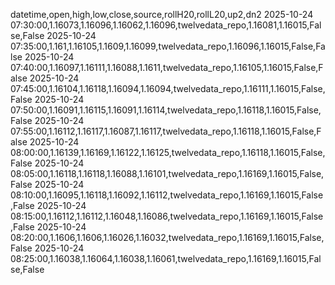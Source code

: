 datetime,open,high,low,close,source,rollH20,rollL20,up2,dn2
2025-10-24 07:30:00,1.16073,1.16096,1.16062,1.16096,twelvedata_repo,1.16081,1.16015,False,False
2025-10-24 07:35:00,1.161,1.16105,1.1609,1.16099,twelvedata_repo,1.16096,1.16015,False,False
2025-10-24 07:40:00,1.16097,1.16111,1.16088,1.1611,twelvedata_repo,1.16105,1.16015,False,False
2025-10-24 07:45:00,1.16104,1.16118,1.16094,1.16094,twelvedata_repo,1.16111,1.16015,False,False
2025-10-24 07:50:00,1.16091,1.16115,1.16091,1.16114,twelvedata_repo,1.16118,1.16015,False,False
2025-10-24 07:55:00,1.16112,1.16117,1.16087,1.16117,twelvedata_repo,1.16118,1.16015,False,False
2025-10-24 08:00:00,1.16139,1.16169,1.16122,1.16125,twelvedata_repo,1.16118,1.16015,False,False
2025-10-24 08:05:00,1.16118,1.16118,1.16088,1.16101,twelvedata_repo,1.16169,1.16015,False,False
2025-10-24 08:10:00,1.16095,1.16118,1.16092,1.16112,twelvedata_repo,1.16169,1.16015,False,False
2025-10-24 08:15:00,1.16112,1.16112,1.16048,1.16086,twelvedata_repo,1.16169,1.16015,False,False
2025-10-24 08:20:00,1.1606,1.1606,1.16026,1.16032,twelvedata_repo,1.16169,1.16015,False,False
2025-10-24 08:25:00,1.16038,1.16064,1.16038,1.16061,twelvedata_repo,1.16169,1.16015,False,False
